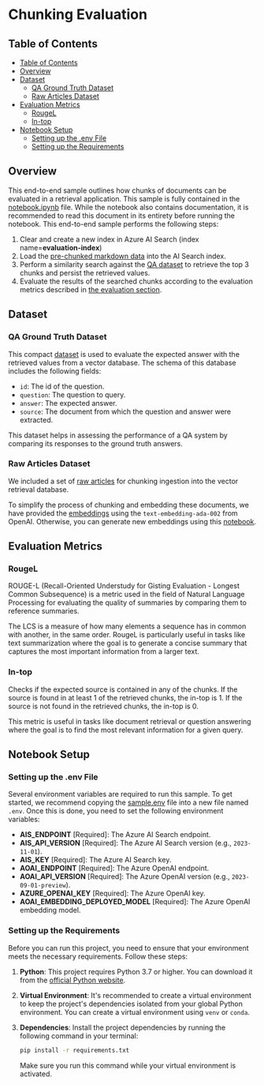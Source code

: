 # Chunking Evaluation <!-- omit in toc -->

## Table of Contents

- [Table of Contents](#table-of-contents)
- [Overview](#overview)
- [Dataset](#dataset)
  - [QA Ground Truth Dataset](#qa-ground-truth-dataset)
  - [Raw Articles Dataset](#raw-articles-dataset)
- [Evaluation Metrics](#evaluation-metrics)
  - [RougeL](#rougel)
  - [In-top](#in-top)
- [Notebook Setup](#notebook-setup)
  - [Setting up the .env File](#setting-up-the-env-file)
  - [Setting up the Requirements](#setting-up-the-requirements)

## Overview

This end-to-end sample outlines how chunks of documents can be evaluated in a retrieval application.
This sample is fully contained in the [notebook.ipynb](./notebook.ipynb) file.
While the notebook also contains documentation, it is recommended to read this document in its entirety before running
the notebook.
This end-to-end sample performs the following steps:

1. Clear and create a new index in Azure AI Search (index name=**evaluation-index**)
1. Load the [pre-chunked markdown data](../../code_samples/data/chunking_evaluation/embeddings.json) into the
AI Search index.
1. Perform a similarity search against the [QA dataset](../../code_samples/data/chunking_evaluation/ground_truth/qa_dataset.csv)
to retrieve the top 3 chunks and persist the retrieved values.
1. Evaluate the results of the searched chunks according to the evaluation metrics described in [the evaluation section](#evaluation-metrics).

## Dataset

### QA Ground Truth Dataset

This compact [dataset](../../code_samples/data/chunking_evaluation/ground_truth/qa_dataset.csv) is used to evaluate the
expected answer with the retrieved values from a vector database. The schema of this database includes the following fields:

- `id`: The id of the question.
- `question`: The question to query.
- `answer`: The expected answer.
- `source`: The document from which the question and answer were extracted.

This dataset helps in assessing the performance of a QA system by comparing its responses to the ground truth answers.

### Raw Articles Dataset

We included a set of [raw articles](../../code_samples/data/chunking_evaluation/raw/) for chunking ingestion into the
vector retrieval database.

To simplify the process of chunking and embedding these documents, we have provided the [embeddings](../../code_samples/data/chunking_evaluation/embeddings.json)
using the `text-embedding-ada-002` from OpenAI. Otherwise, you can generate new embeddings using this [notebook](../../code_samples/common/generate_embeddings.ipynb).


## Evaluation Metrics

### RougeL

ROUGE-L (Recall-Oriented Understudy for Gisting Evaluation - Longest Common Subsequence) is a metric used in the field of
Natural Language Processing for evaluating the quality of summaries by comparing them to reference summaries.

The LCS is a measure of how many elements a sequence has in common with another, in the same order. RougeL is particularly
useful in tasks like text summarization where the goal is to generate a concise summary that captures the most important
information from a larger text.

### In-top

Checks if the expected source is contained in any of the chunks. If the source is found in at least 1 of the retrieved
chunks, the in-top is 1. If the source is not found in the retrieved chunks, the in-top is 0.

This metric is useful in tasks like document retrieval or question answering where the goal is to find the
most relevant information for a given query.

## Notebook Setup

### Setting up the .env File

Several environment variables are required to run this sample.
To get started, we recommend copying the [sample.env](./sample.env) file into a new file named `.env`.
Once this is done, you need to set the following environment variables:

- **AIS_ENDPOINT** [Required]: The Azure AI Search endpoint.
- **AIS_API_VERSION** [Required]: The Azure AI Search version (e.g., `2023-11-01`).
- **AIS_KEY** [Required]: The Azure AI Search key.
- **AOAI_ENDPOINT** [Required]: The Azure OpenAI endpoint.
- **AOAI_API_VERSION** [Required]: The Azure OpenAI version (e.g., `2023-09-01-preview`).
- **AZURE_OPENAI_KEY** [Required]: The Azure OpenAI key.
- **AOAI_EMBEDDING_DEPLOYED_MODEL** [Required]: The Azure OpenAI embedding model.

### Setting up the Requirements

Before you can run this project, you need to ensure that your environment meets the necessary requirements. Follow these
steps:

1. **Python**: This project requires Python 3.7 or higher. You can download it from the [official Python website](https://www.python.org/downloads/).

2. **Virtual Environment**: It's recommended to create a virtual environment to keep the project's dependencies isolated
from your global Python environment. You can create a virtual environment using `venv` or `conda`.

3. **Dependencies**: Install the project dependencies by running the following command in your terminal:

    ```bash
    pip install -r requirements.txt
    ```

    Make sure you run this command while your virtual environment is activated.
